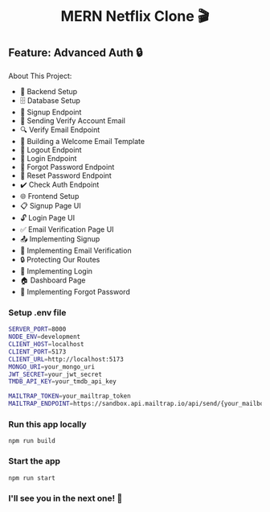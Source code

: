 <h1 align="center">MERN Netflix Clone 🎬</h1>
<h2>Feature: Advanced Auth 🔒 </h2>

About This Project:

- 🔧 Backend Setup
- 🗄️ Database Setup
- 🔐 Signup Endpoint
- 📧 Sending Verify Account Email
- 🔍 Verify Email Endpoint
- 📄 Building a Welcome Email Template
- 🚪 Logout Endpoint
- 🔑 Login Endpoint
- 🔄 Forgot Password Endpoint
- 🔁 Reset Password Endpoint
- ✔️ Check Auth Endpoint
- 🌐 Frontend Setup
- 📋 Signup Page UI
- 🔓 Login Page UI
- ✅ Email Verification Page UI
- 📤 Implementing Signup
- 📧 Implementing Email Verification
- 🔒 Protecting Our Routes
- 🔑 Implementing Login
- 🏠 Dashboard Page
- 🔄 Implementing Forgot Password

### Setup .env file

```bash
SERVER_PORT=8000
NODE_ENV=development
CLIENT_HOST=localhost
CLIENT_PORT=5173
CLIENT_URL=http://localhost:5173
MONGO_URI=your_mongo_uri
JWT_SECRET=your_jwt_secret
TMDB_API_KEY=your_tmdb_api_key

MAILTRAP_TOKEN=your_mailtrap_token
MAILTRAP_ENDPOINT=https://sandbox.api.mailtrap.io/api/send/{your_mailbox_id}
```

### Run this app locally

```shell
npm run build
```

### Start the app

```shell
npm run start
```

### I'll see you in the next one! 🚀

